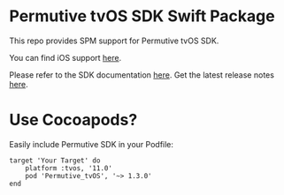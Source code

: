 # Permutive tvOS SDK Swift Package

This repo provides SPM support for Permutive tvOS SDK.

You can find iOS support [here](https://github.com/permutive-engineering/permutive-ios-spm).

Please refer to the SDK documentation [here](https://developer.permutive.com/docs/ios).
Get the latest release notes [here](https://developer.permutive.com/docs/ios-release-notes).

# Use Cocoapods?

Easily include Permutive SDK in your Podfile:

```
target 'Your Target' do
    platform :tvos, '11.0'
    pod 'Permutive_tvOS', '~> 1.3.0'
end
```
